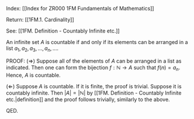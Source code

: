 Index: [[Index for ZR000 1FM Fundamentals of Mathematics]]

Return: [[1FM.1. Cardinality]]

See: [[1FM. Definition - Countably Infinite etc.]]

An infinite set $A$ is countable if and only if its elements can be arranged in a list $a_1,a_2,a_3,\ldots,a_n,\ldots$.

PROOF: ($\Rightarrow$) Suppose all of the elements of $A$ can be arranged in a list as indicated. Then one can form the bijection $f:\mathbb{N}\to A$ such that $f(n)=a_n$. Hence, $A$ is countable.

($\Leftarrow$) Suppose $A$ is countable. If it is finite, the proof is trivial. Suppose it is countably infinite. Then $|A|=|\mathbb{N}|$ by [[1FM. Definition - Countably Infinite etc.|definition]] and the proof follows trivially, similarly to the above.

QED.